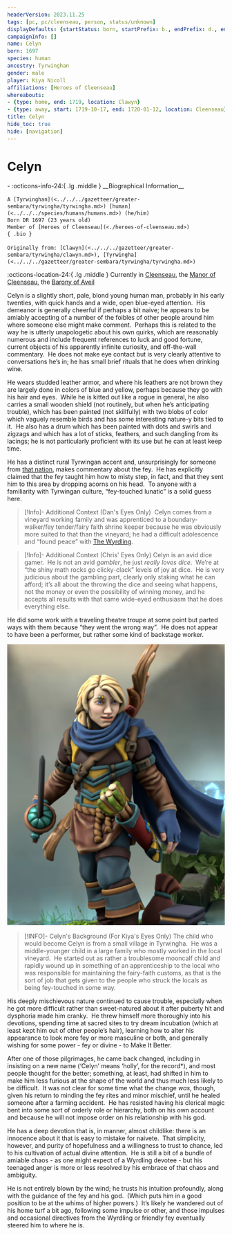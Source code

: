 ```yaml
---
headerVersion: 2023.11.25
tags: [pc, pc/cleenseau, person, status/unknown]
displayDefaults: {startStatus: born, startPrefix: b., endPrefix: d., endStatus: died, primaryOrgType: party}
campaignInfo: []
name: Celyn
born: 1697
species: human
ancestry: Tyrwinghan
gender: male
player: Kiya Nicoll
affiliations: [Heroes of Cleenseau]
whereabouts:
- {type: home, end: 1719, location: Clawyn}
- {type: away, start: 1719-10-17, end: 1720-01-12, location: Cleenseau}
title: Celyn
hide_toc: true
hide: [navigation]
---
```

# Celyn
<div class="grid cards ext-narrow-margin ext-one-column" markdown>
- :octicons-info-24:{ .lg .middle } __Biographical Information__

    A [Tyrwinghan](<../../../gazetteer/greater-sembara/tyrwingha/tyrwingha.md>) [human](<../../../species/humans/humans.md>) (he/him)  
    Born DR 1697 (23 years old)  
    Member of [Heroes of Cleenseau](<./heroes-of-cleenseau.md>)  
    { .bio }

    Originally from: [Clawyn](<../../../gazetteer/greater-sembara/tyrwingha/clawyn.md>), [Tyrwingha](<../../../gazetteer/greater-sembara/tyrwingha/tyrwingha.md>)
</div>

:octicons-location-24:{ .lg .middle } Currently in [Cleenseau](<../../../gazetteer/greater-sembara/sembara/barony-of-aveil/cleenseau-region/cleenseau/cleenseau.md>), the [Manor of Cleenseau](<../../../gazetteer/greater-sembara/sembara/barony-of-aveil/cleenseau-region/manor-of-cleenseau.md>), the [Barony of Aveil](<../../../gazetteer/greater-sembara/sembara/barony-of-aveil/barony-of-aveil.md>)


Celyn is a slightly short, pale, blond young human man, probably in his early twenties, with quick hands and a wide, open blue-eyed attention.  His demeanor is generally cheerful if perhaps a bit naive; he appears to be amiably accepting of a number of the foibles of other people around him where someone else might make comment.  Perhaps this is related to the way he is utterly unapologetic about his own quirks, which are reasonably numerous and include frequent references to luck and good fortune, current objects of his apparently infinite curiosity, and off-the-wall commentary.  He does not make eye contact but is very clearly attentive to conversations he’s in; he has small brief rituals that he does when drinking wine.  
  
He wears studded leather armor, and where his leathers are not brown they are largely done in colors of blue and yellow, perhaps because they go with his hair and eyes.  While he is kitted out like a rogue in general, he also carries a small wooden shield (not routinely, but when he’s anticipating trouble), which has been painted (not skillfully) with two blobs of color which vaguely resemble birds and has some interesting nature-y bits tied to it.  He also has a drum which has been painted with dots and swirls and zigzags and which has a lot of sticks, feathers, and such dangling from its lacings; he is not particularly proficient with its use but he can at least keep time.  
  
He has a distinct rural Tyrwingan accent and, unsurprisingly for someone from [that nation](<../../../gazetteer/greater-sembara/tyrwingha/tyrwingha.md>), makes commentary about the fey.  He has explicitly claimed that the fey taught him how to misty step, in fact, and that they sent him to this area by dropping acorns on his head.  To anyone with a familiarity with Tyrwingan culture, “fey-touched lunatic” is a solid guess here.

>[!Info]- Additional Context (Dan's Eyes Only)
> Celyn comes from a vineyard working family and was apprenticed to a boundary-walker/fey tender/fairy faith shrine keeper because he was obviously more suited to that than the vineyard; he had a difficult adolescence and “found peace” with [The Wyrdling](<../../../cosmology/gods/incorporeal-gods/mos-numena/the-wyrdling.md>).

>[!Info]- Additional Context (Chris' Eyes Only)
>Celyn is an avid dice gamer.  He is not an avid _gambler_, he just _really loves dice_.  We’re at “the shiny math rocks go clicky-clack” levels of joy at dice.  He is very judicious about the gambling part, clearly only staking what he can afford; it’s all about the throwing the dice and seeing what happens, not the money or even the possibility of winning money, and he accepts all results with that same wide-eyed enthusiasm that he does everything else.  
  > 
He did some work with a traveling theatre troupe at some point but parted ways with them because “they went the wrong way”.  He does not appear to have been a performer, but rather some kind of backstage worker.


![Celyn Portrait](../../../assets/celyn-portrait.png)

> [!INFO]- Celyn's Background (For Kiya\'s Eyes Only)
> The child who would become Celyn is from a small village in Tyrwingha.  He was a middle-younger child in a large family who mostly worked in the local vineyard.  He started out as rather a troublesome mooncalf child and rapidly wound up in something of an apprenticeship to the local who was responsible for maintaining the fairy-faith customs, as that is the sort of job that gets given to the people who struck the locals as being fey-touched in some way.  
>
His deeply mischievous nature continued to cause trouble, especially when he got more difficult rather than sweet-natured about it after puberty hit and dysphoria made him cranky.  He threw himself more thoroughly into his devotions, spending time at sacred sites to try dream incubation (which at least kept him out of other people’s hair), learning how to alter his appearance to look more fey or more masculine or both, and generally wishing for some power - fey or divine - to Make It Better.  
  >
After one of those pilgrimages, he came back changed, including in insisting on a new name (‘Celyn’ means ‘holly’, for the record*), and most people thought for the better; something, at least, had shifted in him to make him less furious at the shape of the world and thus much less likely to be difficult.  It was not clear for some time what the change *was*, though, given his return to minding the fey rites and minor mischief, until he healed someone after a farming accident.  He has resisted having his clerical magic bent into some sort of orderly role or hierarchy, both on his own account and because he will not impose order on his relationship with his god.  
>  
He has a deep devotion that is, in manner, almost childlike: there is an innocence about it that is easy to mistake for naivete.  That simplicity, however, and purity of hopefulness and a willingness to trust to chance, led to his cultivation of actual divine attention.  He is still a bit of a bundle of amiable chaos - as one might expect of a Wyrdling devotee - but his teenaged anger is more or less resolved by his embrace of that chaos and ambiguity.  
>  
He is not entirely blown by the wind; he trusts his intuition profoundly, along with the guidance of the fey and his god.  (Which puts him in a good position to be at the whims of higher powers.)  It’s likely he wandered out of his home turf a bit ago, following some impulse or other, and those impulses and occasional directives from the Wyrdling or friendly fey eventually steered him to where he is.



